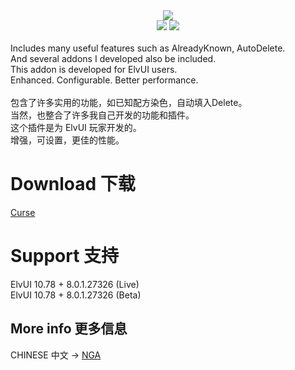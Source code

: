 <div align=center>
<img src="https://github.com/fang2hou/ElvUI_WindTools/blob/beta/Title.png?raw=true"/><br>
<img src="https://img.shields.io/badge/ElvUI-10.78-blue.svg?longCache=true&style=flat"/>
<img src="https://img.shields.io/badge/Version-1.2.0-green.svg?longCache=true&style=flat"/>
</div><br>
Includes many useful features such as AlreadyKnown, AutoDelete.<br>
And several addons I developed also be included.<br>
This addon is developed for ElvUI users.<br>
Enhanced. Configurable. Better performance.<br><br>
包含了许多实用的功能，如已知配方染色，自动填入Delete。<br>
当然，也整合了许多我自己开发的功能和插件。<br>
这个插件是为 ElvUI 玩家开发的。<br>
增强，可设置，更佳的性能。<br>

# Download 下载
[Curse](https://www.curseforge.com/wow/addons/elvui_windtools)

# Support 支持
ElvUI 10.78 + 8.0.1.27326 (Live)<br>
ElvUI 10.78 + 8.0.1.27326 (Beta)

## More info 更多信息
CHINESE 中文 → [NGA](http://bbs.ngacn.cc/read.php?tid=12142815)
